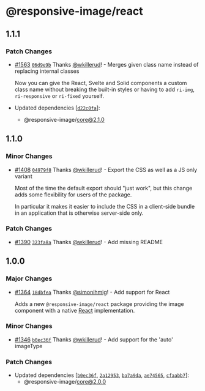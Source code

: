 # @responsive-image/react

## 1.1.1

### Patch Changes

- [#1563](https://github.com/simonihmig/responsive-image/pull/1563) [`06d9e9b`](https://github.com/simonihmig/responsive-image/commit/06d9e9bea0afd7b7d9e06827664f7a2946de04a2) Thanks [@wkillerud](https://github.com/wkillerud)! - Merges given class name instead of replacing internal classes

  Now you can give the React, Svelte and Solid components a custom class name without breaking the built-in styles or having to add `ri-img`, `ri-responsive` or `ri-fixed` yourself.

- Updated dependencies [[`d22c0fa`](https://github.com/simonihmig/responsive-image/commit/d22c0fac3f7c1bf03057745d802a9b58aa7075d9)]:
  - @responsive-image/core@2.1.0

## 1.1.0

### Minor Changes

- [#1408](https://github.com/simonihmig/responsive-image/pull/1408) [`04979f8`](https://github.com/simonihmig/responsive-image/commit/04979f823085a1894219e7070f79138fca0e7558) Thanks [@wkillerud](https://github.com/wkillerud)! - Export the CSS as well as a JS only variant

  Most of the time the default export should "just work", but this change adds some flexibility for users of the package.

  In particular it makes it easier to include the CSS in a client-side bundle in an application that is otherwise server-side only.

### Patch Changes

- [#1390](https://github.com/simonihmig/responsive-image/pull/1390) [`323fa8a`](https://github.com/simonihmig/responsive-image/commit/323fa8adf9aec78d41c105f56c51fae008ef6ae6) Thanks [@wkillerud](https://github.com/wkillerud)! - Add missing README

## 1.0.0

### Major Changes

- [#1364](https://github.com/simonihmig/responsive-image/pull/1364) [`18dbfea`](https://github.com/simonihmig/responsive-image/commit/18dbfeacb051929631d42a7424e3638a4d0d2339) Thanks [@simonihmig](https://github.com/simonihmig)! - Add support for React

  Adds a new `@responsive-image/react` package providing the image component with a native [React](https://react.dev/) implementation.

### Minor Changes

- [#1346](https://github.com/simonihmig/responsive-image/pull/1346) [`b0ec36f`](https://github.com/simonihmig/responsive-image/commit/b0ec36f1c69fe7a92c86b7acb3ea2198b7b2b9ea) Thanks [@wkillerud](https://github.com/wkillerud)! - Add support for the 'auto' imageType

### Patch Changes

- Updated dependencies [[`b0ec36f`](https://github.com/simonihmig/responsive-image/commit/b0ec36f1c69fe7a92c86b7acb3ea2198b7b2b9ea), [`2a12953`](https://github.com/simonihmig/responsive-image/commit/2a12953af08d22d5d9ba255c8a53025afd616a17), [`ba7a9da`](https://github.com/simonihmig/responsive-image/commit/ba7a9da44d73cfaecb2e57ea7862af519f90b494), [`ae74565`](https://github.com/simonihmig/responsive-image/commit/ae74565a5415a4d98187b6bc7b67b9db3d7c3aa0), [`cfaabb7`](https://github.com/simonihmig/responsive-image/commit/cfaabb7f56e312fdefcd50aacde4810eb1667179)]:
  - @responsive-image/core@2.0.0
